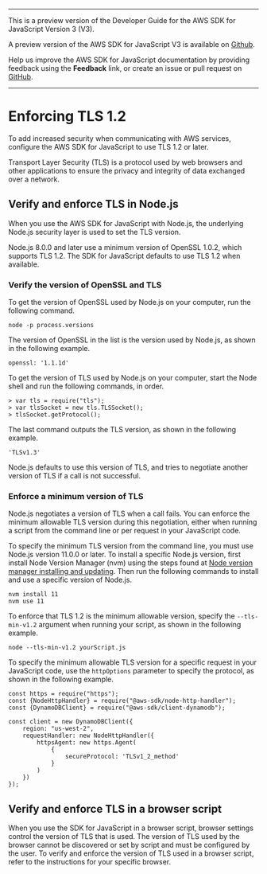 --------

This is a preview version of the Developer Guide for the AWS SDK for JavaScript Version 3 \(V3\)\.

A preview version of the AWS SDK for JavaScript V3 is available on [Github](https://github.com/aws/aws-sdk-js-v3)\.

Help us improve the AWS SDK for JavaScript documentation by providing feedback using the **Feedback** link, or create an issue or pull request on [GitHub](https://github.com/awsdocs/aws-sdk-for-javascript-v3)\.

--------

# Enforcing TLS 1\.2<a name="enforcing-tls"></a>

To add increased security when communicating with AWS services, configure the AWS SDK for JavaScript to use TLS 1\.2 or later\. 

Transport Layer Security \(TLS\) is a protocol used by web browsers and other applications to ensure the privacy and integrity of data exchanged over a network\.

## Verify and enforce TLS in Node\.js<a name="node-verify-enforce-tls"></a>

When you use the AWS SDK for JavaScript with Node\.js, the underlying Node\.js security layer is used to set the TLS version\.

Node\.js 8\.0\.0 and later use a minimum version of OpenSSL 1\.0\.2, which supports TLS 1\.2\. The SDK for JavaScript defaults to use TLS 1\.2 when available\.

### Verify the version of OpenSSL and TLS<a name="verify-tls-version"></a>

To get the version of OpenSSL used by Node\.js on your computer, run the following command\.

```
node -p process.versions
```

The version of OpenSSL in the list is the version used by Node\.js, as shown in the following example\.

```
openssl: '1.1.1d'
```

To get the version of TLS used by Node\.js on your computer, start the Node shell and run the following commands, in order\.

```
> var tls = require("tls");
> var tlsSocket = new tls.TLSSocket();
> tlsSocket.getProtocol();
```

The last command outputs the TLS version, as shown in the following example\.

```
'TLSv1.3'
```

Node\.js defaults to use this version of TLS, and tries to negotiate another version of TLS if a call is not successful\.

### Enforce a minimum version of TLS<a name="enforce-tls-version"></a>

Node\.js negotiates a version of TLS when a call fails\. You can enforce the minimum allowable TLS version during this negotiation, either when running a script from the command line or per request in your JavaScript code\. 

To specify the minimum TLS version from the command line, you must use Node\.js version 11\.0\.0 or later\. To install a specific Node\.js version, first install Node Version Manager \(nvm\) using the steps found at [Node version manager installing and updating](https://github.com/nvm-sh/nvm#installing-and-updating)\. Then run the following commands to install and use a specific version of Node\.js\. 

```
nvm install 11
nvm use 11
```

To enforce that TLS 1\.2 is the minimum allowable version, specify the `--tls-min-v1.2` argument when running your script, as shown in the following example\.

```
node --tls-min-v1.2 yourScript.js
```

To specify the minimum allowable TLS version for a specific request in your JavaScript code, use the `httpOptions` parameter to specify the protocol, as shown in the following example\.

```
const https = require("https");
const {NodeHttpHandler} = require("@aws-sdk/node-http-handler");
const {DynamoDBClient} = require("@aws-sdk/client-dynamodb");

const client = new DynamoDBClient({
    region: "us-west-2",
    requestHandler: new NodeHttpHandler({
        httpsAgent: new https.Agent(
            {
                secureProtocol: 'TLSv1_2_method'
            }
        )
    })
});
```

## Verify and enforce TLS in a browser script<a name="browser-verify-enforce-tls"></a>

When you use the SDK for JavaScript in a browser script, browser settings control the version of TLS that is used\. The version of TLS used by the browser cannot be discovered or set by script and must be configured by the user\. To verify and enforce the version of TLS used in a browser script, refer to the instructions for your specific browser\.